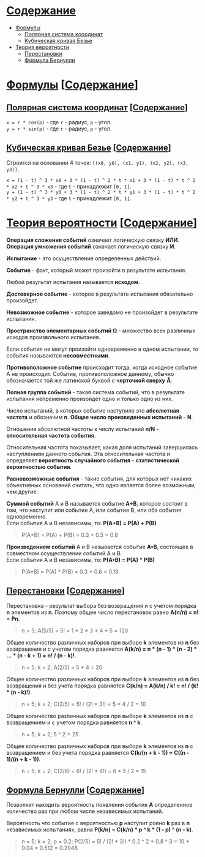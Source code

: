 [Содержание](#Содержание)
==========

- [Формулы](#Формулы)
    - [Полярная система координат](#Полярная-система-координат)
    - [Кубическая кривая Безье](#Кубическая-кривая-Безье)
- [Теория вероятности](#Теория-вероятности)
    - [Перестановки](#Перестановки)
    - [Формула Бернулли](#Формула-Бернулли)

<a id="Формулы" href="#Формулы">Формулы</a> [<a id="Содержание" href="#Содержание">Содержание</a>]
=======

## <a id="Полярная-система-координат" href="#Полярная-система-координат">Полярная система координат</a> [<a id="Содержание" href="#Содержание">Содержание</a>]

`x = r * cos(p)` - где `r` - радиус, `p` - угол.  
`y = r * sin(p)` - где `r` - радиус, `p` - угол.

## <a id="Кубическая-кривая-Безье" href="#Кубическая-кривая-Безье">Кубическая кривая Безье</a> [<a id="Содержание" href="#Содержание">Содержание</a>]

Строится на основании 4 точек: `[(x0, y0), (x1, y1), (x2, y2), (x3, y3)]`.

`x = (1 - t) ^ 3 * x0 + 3 * (1 - t) ^ 2 * t * x1 + 3 * (1 - t) * t ^ 2 * x2 + t ^ 3 * x3` - где `t` - принадлежит `[0, 1]`.  
`y = (1 - t) ^ 3 * y0 + 3 * (1 - t) ^ 2 * t * y1 + 3 * (1 - t) * t ^ 2 * y2 + t ^ 3 * y3` - где `t` - принадлежит `[0, 1]`.

<a id="Теория-вероятности" href="#Теория-вероятности">Теория вероятности</a> [<a id="Содержание" href="#Содержание">Содержание</a>]
==================

**Операция сложения событий** означает логическую связку **ИЛИ**.  
**Операция умножения событий** означает логическую связку **И**.

**Испытание** - это осуществление определенных действий.

**Событие** - факт, который может произойти в результате испытания.

Любой результат испытания называется **исходом**.

**Достоверное событие** - которое в результате испытания обязательно произойдет.

**Невозможное событие** - которое заведомо не произойдет в результате испытания.

**Пространство элементарных событий Ω** - множество всех различных исходов произвольного испытания.

Если события не могут произойти одновременно в одном испытании, то события называются **несовместными**.

**Противоположное событие** происходит тогда, когда исходное событие А не происходит. Событие, противоположное данному, обычно обозначается той же латинской буквой с **черточкой сверху** **Ᾱ**.

**Полная группа событий** - такая система событий, что в результате испытания непременно произойдет одно и только одно из них.

Число испытаний, в которых событие наступило это **абсолютная частота** и обозначим **n**. **Общее число произведенных испытаний** - **N**.

Отношение абсолютной частоты к числу испытаний **n/N** - **относительная частота события**.

Относительная частота показывает, какая доля испытаний завершилась наступлением данного события. Эта относительная частота и определяет **вероятность случайного события** - **статистической вероятностью события**.

**Равновозможные события** - такие события, для которых нет никаких объективных оснований считать, что одно является более возможным, чем другие.

**Суммой событий** А и В называется событие **А+В**, которое состоит в том, что наступит или событие А, или событие В, или оба события одновременно.  
Если события А и В независимы, то: **Р(А+В) = Р(А) + Р(В)**
> Р(А+В) = Р(А) + Р(В) = 0.3 + 0.5 = 0.8

**Произведением событий** А и В называется событие **А•В**, состоящее в совместном осуществлении событий А и В.  
Если события А и В независимы, то: **Р(А•В) = Р(А) * Р(В)**
> Р(А•В) = Р(А) * Р(В) = 0.3 * 0.6 = 0.18

## <a id="Перестановки" href="#Перестановки">Перестановки</a> [<a id="Содержание" href="#Содержание">Содержание</a>]

Перестановка - результат выбора без возвращения и с учетом порядка **n** элементов из **n**. Поэтому общее число перестановок равно **A(n/n) = n!** = **Pn**.
> n = 5; A(5/5) = 5! = 1 * 2 * 3 * 4 * 5 = 120

Общее количество различных наборов при выборе **k** элементов из **n** без возвращения и с учетом порядка равняется **A(k/n) = n * (n - 1) * (n - 2) * ... * (n - k + 1) = n! / (n - k)!**.
> n = 5; k = 2; A(2/5) = 5 * 4 = 20

Общее количество различных наборов при выборе **k** элементов из **n** без возвращения и без учета порядка равняется **C(k/n) = A(k/n) / k! = n! / (k! * (n - k)!)**.
> n = 5; k = 2; C(2/5) = 5! / (2! * 3!) = 5 * 4 / 2 = 10

Общее количество различных наборов при выборе **k** элементов из **n** с возвращением и с учетом порядка равняется **n ^ k**.
> n = 5; k = 2; 5 ^ 2 = 25

Общее количество различных наборов при выборе **k** элементов из **n** с возвращением и без учета порядка равняется **C(k/(n + k - 1)) = C((n - 1)/(n + k - 1))**.
> n = 5; k = 2; C(2/6) = 6! / (2! * 4!) = 6 * 5 / 2 = 15

## <a id="Формула-Бернулли" href="#Формула-Бернулли">Формула Бернулли</a> [<a id="Содержание" href="#Содержание">Содержание</a>]

Позволяет находить вероятность появления события **A** определенное количество раз при любом числе независимых испытаний.

Вероятность что событие с вероятностью **p** наступит ровно **k** раз в **n** независимых испытаниях, равна **P(k/n) = C(k/n) * p ^ k * (1 - p) ^ (n - k)**.
> n = 5; k = 2; p = 0.2; P(2/5) = 5! / (2! * 3!) * 0.2 ^ 2 * 0.8 ^ 3 = 10 * 0.04 * 0.512 = 0.2048